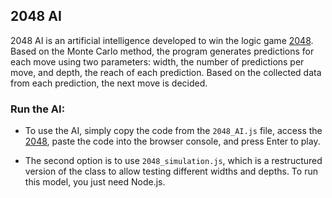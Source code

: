 
## 2048 AI

2048 AI is an artificial intelligence developed to win the logic game [2048](https://2048game.com/). Based on the Monte Carlo method, the program generates predictions for each move using two parameters: width, the number of predictions per move, and depth, the reach of each prediction. Based on the collected data from each prediction, the next move is decided.

### Run the AI:
- To use the AI, simply copy the code from the `2048_AI.js` file, access the [2048](https://2048game.com/), paste the code into the browser console, and press Enter to play.

- The second option is to use `2048_simulation.js`, which is a restructured version of the class to allow testing different widths and depths. To run this model, you just need Node.js.


